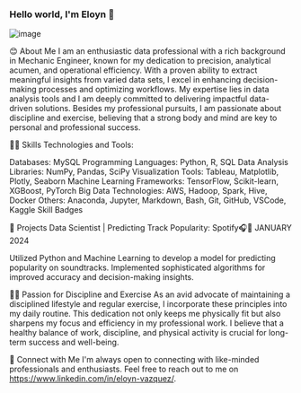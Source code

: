 ### Hello world, I'm Eloyn 👋

![image](https://github.com/EloynVazquez/EloynVazquez/assets/150309159/e8f82ba1-0865-4c9e-81b0-204a887e74b3)


😊 About Me
I am an enthusiastic data professional with a rich background in Mechanic Engineer, known for my dedication to precision, analytical acumen, and operational efficiency. With a proven ability to extract meaningful insights from varied data sets, I excel in enhancing decision-making processes and optimizing workflows. My expertise lies in data analysis tools and I am deeply committed to delivering impactful data-driven solutions. Besides my professional pursuits, I am passionate about discipline and exercise, believing that a strong body and mind are key to personal and professional success.

👩‍💻 Skills
Technologies and Tools:

Databases: MySQL
Programming Languages: Python, R, SQL
Data Analysis Libraries: NumPy, Pandas, SciPy
Visualization Tools: Tableau, Matplotlib, Plotly, Seaborn
Machine Learning Frameworks: TensorFlow, Scikit-learn, XGBoost, PyTorch
Big Data Technologies: AWS, Hadoop, Spark, Hive, Docker
Others: Anaconda, Jupyter, Markdown, Bash, Git, GitHub, VSCode, Kaggle
Skill Badges

🔮 Projects
Data Scientist | Predicting Track Popularity: Spotify🎧🎵
JANUARY 2024

Utilized Python and Machine Learning to develop a model for predicting popularity on soundtracks.
Implemented sophisticated algorithms for improved accuracy and decision-making insights.



🏋️‍♂️ Passion for Discipline and Exercise
As an avid advocate of maintaining a disciplined lifestyle and regular exercise, I incorporate these principles into my daily routine. This dedication not only keeps me physically fit but also sharpens my focus and efficiency in my professional work. I believe that a healthy balance of work, discipline, and physical activity is crucial for long-term success and well-being.

🤝 Connect with Me
I'm always open to connecting with like-minded professionals and enthusiasts. Feel free to reach out to me on https://www.linkedin.com/in/eloyn-vazquez/.

